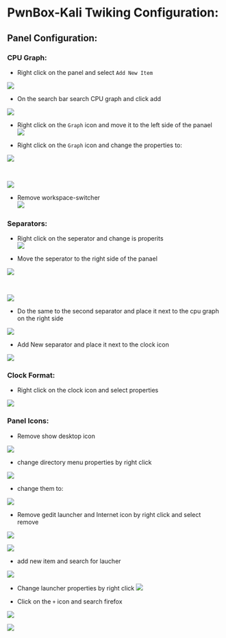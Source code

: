# PwnBox-Kali Twiking Configuration:
## Panel Configuration:

### CPU Graph:
* Right click on the panel and select `Add New Item` <br>

![](Twiking_Pic/Panel_Edit-1.png)

* On the search bar search CPU graph and click add <br>

![](Twiking_Pic/Panel_Edit-2.png)

* Right click on the `Graph` icon and move it to the left side of the panael <br>
![](Twiking_Pic/Panel_Edit-3.png)

* Right click on the `Graph` icon and change the properties to: <br>

![](Twiking_Pic/CPU-Graph_properties-2.png)

<br>

![](Twiking_Pic/CPU-Graph_properties-3.png)

* Remove workspace-switcher <br>
![](Twiking_Pic/Panel_Edit-5.png) 

### Separators:
* Right click on the seperator and change is properits <br>
![](Twiking_Pic/separator-3.png)

* Move the seperator to the right side of the panael <br>

![](Twiking_Pic/separator-4.png)

<br>

![](Twiking_Pic/separator-5.png)

* Do the same to the second separator and place it next to the cpu graph on the right side <br>

![](Twiking_Pic/separator-7.png)

* Add New separator and place it next to the clock icon <br>

![](Twiking_Pic/add-separator-4.png)


### Clock Format:
* Right click on the clock icon and select properties <br>

![](Twiking_Pic/5-12.png)

### Panel Icons:

* Remove show desktop icon <br>

![](Twiking_Pic/icon-1.png)

* change directory menu properties by right click <br>

![](Twiking_Pic/icon-2.png)

* change them to: <br>

![](Twiking_Pic/icon-4.png)

* Remove gedit launcher and Internet icon by right click and select remove <br>

![](Twiking_Pic/icon-5.png)

![](Twiking_Pic/icon-6.png)

* add new item and search for laucher

![](Twiking_Pic/launcher-1.png) 

* Change launcher properties by right click
![](Twiking_Pic/launcher-3.png)

* Click on the `+` icon and search firefox

![](Twiking_Pic/launcher-4.png)

![](Twiking_Pic/firefox.png)









